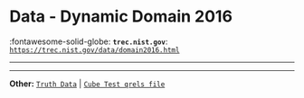 # Data - Dynamic Domain 2016 

:fontawesome-solid-globe: **`trec.nist.gov`**: [`https://trec.nist.gov/data/domain2016.html`](https://trec.nist.gov/data/domain2016.html)

---



---

**Other:** [`Truth Data`](https://trec.nist.gov/data/domain/2016/dynamic-domain-2016-truth-data.xml.gz) | [`Cube Test qrels file`](https://trec.nist.gov/data/domain/2016/cubetest-qrels-2016.gz)
